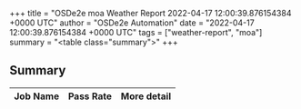 +++
title = "OSDe2e moa Weather Report 2022-04-17 12:00:39.876154384 +0000 UTC"
author = "OSDe2e Automation"
date = "2022-04-17 12:00:39.876154384 +0000 UTC"
tags = ["weather-report", "moa"]
summary = "<table class=\"summary\"></table>"
+++
## Summary

| Job Name | Pass Rate | More detail |
|----------|-----------|-------------|




